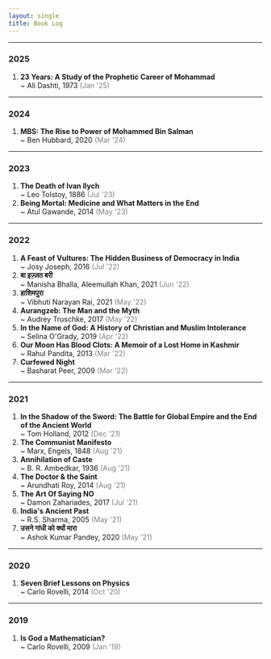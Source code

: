 ```yaml
---
layout: single
title: Book Log
---
```


<hr>
<h3>2025</h3>

<ol>
<li>
  <div><b>23 Years: A Study of the Prophetic Career of Mohammad</b></div>
  <div>~ Ali Dashti, 1973 <span style='color:gray'>(Jan '25)</span></div>
  
  
</li>
</ol>
<hr>
<h3>2024</h3>

<ol>
<li>
  <div><b>MBS: The Rise to Power of Mohammed Bin Salman</b></div>
  <div>~ Ben Hubbard, 2020 <span style='color:gray'>(Mar '24)</span></div>
</li>
</ol>

<hr>
<h3>2023</h3>

<ol>
<li>
  <div><b>The Death of Ivan Ilych</b></div>
  <div>~ Leo Tolstoy, 1886 <span style='color:gray'>(Jul '23)</span></div>
</li>
  <li>
  <div><b>Being Mortal: Medicine and What Matters in the End</b></div>
  <div>~ Atul Gawande, 2014 <span style='color:gray'>(May '23)</span></div>
</li>
</ol>
<hr>
<h3>2022</h3>
<ol>
<li>
  <div><b>A Feast of Vultures: The Hidden Business of Democracy in India</b></div>
  <div>~ Josy Joseph, 2016 <span style='color:gray'>(Jul '22)</span></div>
</li>

  <li>
  <div><b>बा इज़्ज़त बरी </b></div>
  <div>~ Manisha Bhalla, Aleemullah Khan, 2021 <span style='color:gray'>(Jun '22)</span></div>
</li>

<li>
  <div><b>हाशिमपुरा </b></div>
  <div>~ Vibhuti Narayan Rai, 2021 <span style='color:gray'>(May '22)</span></div>
</li>

<li>
  <div><b>Aurangzeb: The Man and the Myth </b></div>
  <div>~ Audrey Truschke, 2017 <span style='color:gray'>(May '22)</span></div>
</li>



<li>
  <div><b>In the Name of God: A History of Christian and Muslim Intolerance </b></div>
  <div>~ Selina O'Grady, 2019 <span style='color:gray'>(Apr '22)</span></div>
</li>


<li>
  <div><b>Our Moon Has Blood Clots: A Memoir of a Lost Home in Kashmir </b></div>
  <div>~ Rahul Pandita, 2013 <span style='color:gray'>(Mar '22)</span></div>
</li>

<li>
  <div><b>Curfewed Night </b></div>
  <div>~ Basharat Peer, 2009 <span style='color:gray'>(Mar '22)</span></div>
</li>


</ol>





<hr>
<h3>2021</h3>
<ol>
  <li>
  <div><b>	In the Shadow of the Sword: The Battle for Global Empire and the End of the Ancient World </b></div>
  <div>~ Tom Holland, 2012 <span style='color:gray'>(Dec '21)</span></div>
</li>
  
<li>
  <div><b>The Communist Manifesto</b></div>
  <div>~ Marx, Engels, 1848 <span style='color:gray'>(Aug '21)</span></div>
</li>

  <li>
  <div><b>Annihilation of Caste</b></div>
  <div>~ B. R. Ambedkar, 1936 <span style='color:gray'>(Aug '21)</span></div>
</li>

  <li>
  <div><b>The Doctor & the Saint</b></div>
  <div>~ Arundhati Roy, 2014 <span style='color:gray'>(Aug '21)</span></div>
</li>



<li>
  <div><b>The Art Of Saying NO </b></div>
  <div>~ Damon Zahariades, 2017 <span style='color:gray'>(Jul '21)</span></div>
</li>



<li>
  <div><b>India's Ancient Past </b></div>
  <div>~ R.S. Sharma, 2005 <span style='color:gray'>(May '21)</span></div>
</li>


<li>
  <div><b>उसने गांधी को क्यों मारा  </b></div>
  <div>~ Ashok Kumar Pandey, 2020 <span style='color:gray'>(May '21)</span></div>
</li>
</ol>


<hr>
<h3>2020</h3>
<ol>
<li>
  <div><b>	Seven Brief Lessons on Physics </b></div>
  <div>~ Carlo Rovelli, 2014 <span style='color:gray'>(Oct '20)</span></div>
</li>


</ol>



<hr>
<h3>2019</h3>
<ol>
<li>
  <div><b>		
Is God a Mathematician? </b></div>
  <div>~ Carlo Rovelli, 2009 <span style='color:gray'>(Jan '19)</span></div>
</li>


</ol>


